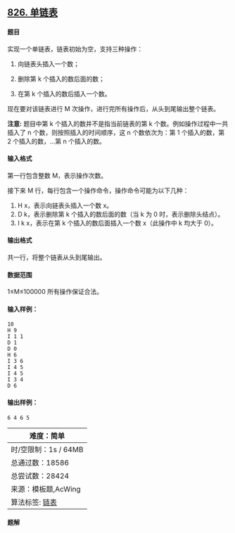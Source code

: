 ## [826. 单链表](https://www.acwing.com/problem/content/828/)

#### 题目

实现一个单链表，链表初始为空，支持三种操作：

1. 向链表头插入一个数；

2. 删除第 k 个插入的数后面的数；

3. 在第 k 个插入的数后插入一个数。

现在要对该链表进行 M 次操作，进行完所有操作后，从头到尾输出整个链表。

**注意:** 题目中第 k 个插入的数并不是指当前链表的第 k 个数。例如操作过程中一共插入了 n 个数，则按照插入的时间顺序，这 n 个数依次为：第 1 个插入的数，第 2 个插入的数，…第 n 个插入的数。

#### 输入格式

第一行包含整数 M，表示操作次数。

接下来 M 行，每行包含一个操作命令，操作命令可能为以下几种：

1. H x，表示向链表头插入一个数 x。
2. D k，表示删除第 k 个插入的数后面的数（当 k 为 0 时，表示删除头结点）。
3. I k x，表示在第 k 个插入的数后面插入一个数 x（此操作中 k 均大于 0）。

#### 输出格式

共一行，将整个链表从头到尾输出。

#### 数据范围

1≤M≤100000
所有操作保证合法。

#### 输入样例：

```
10
H 9
I 1 1
D 1
D 0
H 6
I 3 6
I 4 5
I 4 5
I 3 4
D 6
```

#### 输出样例：

```
6 4 6 5
```

| 难度：**简单**                                               |
| ------------------------------------------------------------ |
| 时/空限制：1s / 64MB                                         |
| 总通过数：18586                                              |
| 总尝试数：28424                                              |
| 来源：模板题,AcWing                                          |
| 算法标签: [链表](https://www.acwing.com/problem/search/1/?search_content=%E9%93%BE%E8%A1%A8) |

#### 题解

